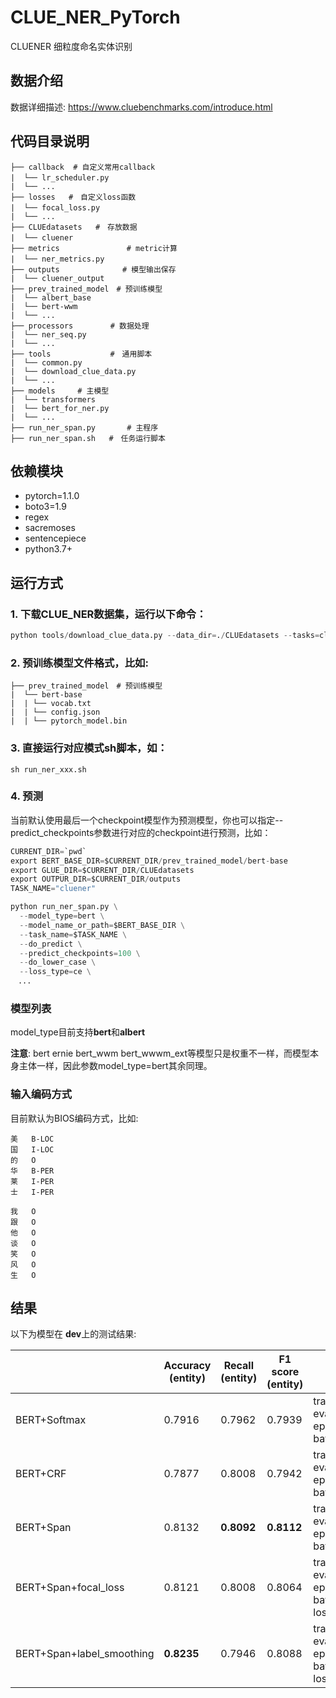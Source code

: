 # CLUE_NER_PyTorch

CLUENER 细粒度命名实体识别

## 数据介绍

数据详细描述: https://www.cluebenchmarks.com/introduce.html

## 代码目录说明

```text
├── callback  # 自定义常用callback
|  └── lr_scheduler.py　　
|  └── ...
├── losses   #　自定义loss函数
|  └── focal_loss.py　
|  └── ...
├── CLUEdatasets   #　存放数据
|  └── cluener　　　
├── metrics　　　　　　　　　# metric计算
|  └── ner_metrics.py　　　
├── outputs              # 模型输出保存
|  └── cluener_output
├── prev_trained_model　# 预训练模型
|  └── albert_base
|  └── bert-wwm
|  └── ...
├── processors　　　　　# 数据处理
|  └── ner_seq.py
|  └── ...
├── tools　　　　　　　　#　通用脚本
|  └── common.py
|  └── download_clue_data.py
|  └── ...
├── models　　　# 主模型
|  └── transformers
|  └── bert_for_ner.py
|  └── ...
├── run_ner_span.py       # 主程序
├── run_ner_span.sh   #　任务运行脚本
```
## 依赖模块

* pytorch=1.1.0
* boto3=1.9
* regex
* sacremoses
* sentencepiece
* python3.7+

## 运行方式

### 1. 下载CLUE_NER数据集，运行以下命令：
```python
python tools/download_clue_data.py --data_dir=./CLUEdatasets --tasks=cluener
```
### 2. 预训练模型文件格式，比如:
```text
├── prev_trained_model　# 预训练模型
|  └── bert-base
|  | └── vocab.txt
|  | └── config.json
|  | └── pytorch_model.bin
```
### 3. 直接运行对应模式sh脚本，如：
```shell
sh run_ner_xxx.sh
```
### 4. 预测

当前默认使用最后一个checkpoint模型作为预测模型，你也可以指定--predict_checkpoints参数进行对应的checkpoint进行预测，比如：

```python
CURRENT_DIR=`pwd`
export BERT_BASE_DIR=$CURRENT_DIR/prev_trained_model/bert-base
export GLUE_DIR=$CURRENT_DIR/CLUEdatasets
export OUTPUR_DIR=$CURRENT_DIR/outputs
TASK_NAME="cluener"

python run_ner_span.py \
  --model_type=bert \
  --model_name_or_path=$BERT_BASE_DIR \
  --task_name=$TASK_NAME \
  --do_predict \
  --predict_checkpoints=100 \
  --do_lower_case \
  --loss_type=ce \
　...
```
### 模型列表

model_type目前支持**bert**和**albert**

**注意**: bert ernie bert_wwm bert_wwwm_ext等模型只是权重不一样，而模型本身主体一样，因此参数model_type=bert其余同理。

### 输入编码方式

目前默认为BIOS编码方式，比如:

```text
美	B-LOC
国	I-LOC
的	O
华	B-PER
莱	I-PER
士	I-PER

我	O
跟	O
他	O
谈	O
笑	O
风	O
生	O 
```

## 结果

以下为模型在 **dev**上的测试结果:

|              | Accuracy (entity)  | Recall (entity)    | F1 score (entity)  |                                                              |
| ------------ | ------------------ | ------------------ | ------------------ | ------------------------------------------------------------ |
| BERT+Softmax | 0.7916     | 0.7962     | 0.7939    | train_max_length=128 eval_max_length=512 epoch=4 lr=3e-5 batch_size=24 |
| BERT+CRF     | 0.7877     | 0.8008 | 0.7942     | train_max_length=128 eval_max_length=512 epoch=5 lr=3e-5 batch_size=24 |
| BERT+Span    | 0.8132 | **0.8092** | **0.8112** | train_max_length=128 eval_max_length=512 epoch=4 lr=3e-5 batch_size=24 |
| BERT+Span+focal_loss    | 0.8121 | 0.8008 | 0.8064 | train_max_length=128 eval_max_length=512 epoch=4 lr=3e-5 batch_size=24 loss_type=focal |
| BERT+Span+label_smoothing   | **0.8235** | 0.7946 | 0.8088 | train_max_length=128 eval_max_length=512 epoch=4 lr=3e-5 batch_size=24 loss_type=lsr |

